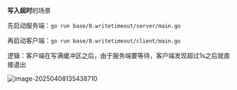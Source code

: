 **写入超时**的场景

先启动服务端：`go run base/8.writetimeout/server/main.go`

再启动客户端：`go run base/8.writetimeout/client/main.go`

逻辑：客户端在写满缓冲区之后，由于服务端要等待，客户端发现超过1s之后就直接退出

![image-20250408135438710](http://images.liangning7.cn/typora/202504081354819.png)
